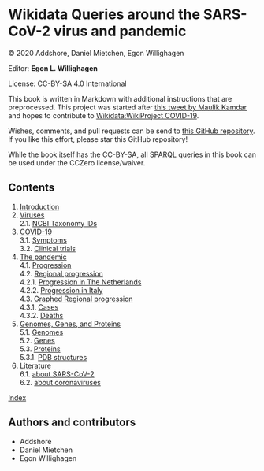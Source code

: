 # Wikidata Queries around the SARS-CoV-2 virus and pandemic

© 2020 Addshore, Daniel Mietchen, Egon Willighagen

Editor: **Egon L. Willighagen**

License: CC-BY-SA 4.0 International

This book is written in Markdown with additional instructions that are preprocessed.
This project was started after [this tweet by Maulik Kamdar](https://twitter.com/maulikkamdar/status/1239599404098740225)
and hopes to contribute to [Wikidata:WikiProject COVID-19](https://www.wikidata.org/wiki/Wikidata:WikiProject_COVID-19).

Wishes, comments, and pull requests can be send to
[this GitHub repository](https://github.com/egonw/SARS-CoV-2-Queries/). If you like this effort, please
star this GitHub repository!

While the book itself has the CC-BY-SA, all SPARQL queries in this book can be used under the CCZero license/waiver.

## Contents

1. [Introduction](intro.md) <br />
2. [Viruses](viruses.md) <br />
2.1. [NCBI Taxonomy IDs](viruses.md#ncbi-taxonomy-ids) <br />
3. [COVID-19](covid.md) <br />
3.1. [Symptoms](covid.md#symptoms) <br />
3.2. [Clinical trials](covid.md#clinical-trials) <br />
4. [The pandemic](pandemic.md) <br />
4.1. [Progression](pandemic.md#progression) <br />
4.2. [Regional progression](pandemic.md#regional-progression) <br />
4.2.1. [Progression in The Netherlands](pandemic.md#progression-in-the-netherlands) <br />
4.2.2. [Progression in Italy](pandemic.md#progression-in-italy) <br />
4.3. [Graphed Regional progression](pandemic.md#graphed-regional-progression) <br />
4.3.1. [Cases](pandemic.md#cases) <br />
4.3.2. [Deaths](pandemic.md#deaths) <br />
5. [Genomes, Genes, and Proteins](genes.md) <br />
5.1. [Genomes](genes.md#genomes) <br />
5.2. [Genes](genes.md#genes) <br />
5.3. [Proteins](genes.md#proteins) <br />
5.3.1. [PDB structures](genes.md#pdb-structures) <br />
6. [Literature](literature.md) <br />
6.1. [about SARS-CoV-2](literature.md#about-sars-cov-2) <br />
6.2. [about coronaviruses](literature.md#about-coronaviruses) <br />

[Index](indexList.md) <br />

## Authors and contributors

* Addshore
* Daniel Mietchen
* Egon Willighagen

